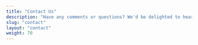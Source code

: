 ```yaml
---
title: "Contact Us"
description: "Have any comments or questions? We'd be delighted to hear from you."
slug: "contact"
layout: "contact"
weight: 70
---
```

